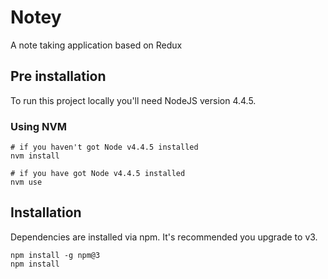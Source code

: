 # Notey

A note taking application based on Redux

## Pre installation

To run this project locally you'll need NodeJS version 4.4.5.

### Using NVM

```
# if you haven't got Node v4.4.5 installed
nvm install

# if you have got Node v4.4.5 installed
nvm use
```


## Installation

Dependencies are installed via npm. It's recommended you upgrade to v3.

```
npm install -g npm@3
npm install
```
